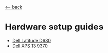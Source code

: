 <title>Hardware setup guides</title>

[\<-- back](..)

# Hardware setup guides

- [Dell Latitude D630](dell-lat-d630)
- [Dell XPS 13 9370](dell-xps-9370)
